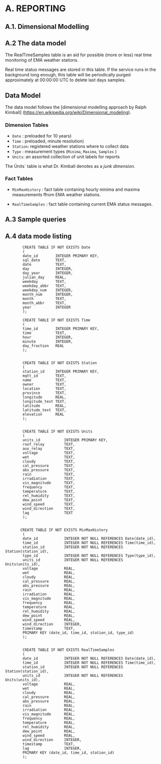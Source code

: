 # A. REPORTING

## A.1. Dimensional Modelling


## A.2 The data model


The RealTimeSamples table is an aid for possible (more or less) real time monitoring of EMA weather stations.

Real time status messages are stored in this table. If the service runs in the background long enough, this table will be periodically purged approximately at 00:00:00 UTC to delete last days samples. 

## Data Model

The data model follows the [dimensional modelling approach by Ralph Kimball]
(https://en.wikipedia.org/wiki/Dimensional_modeling).

### Dimension Tables

* `Date` : preloaded for 10 years)
* `Time` : preloaded, minute resolution)
* `Station`: registered weather stations where to collect data
* `Type` : measurement types (`Minima`, `Maxima`, `Samples` )
* `Units`: an assorted collection of unit labels for reports

The Ùnits` table is what Dr. Kimball denotes as a *junk dimension*.

### Fact Tables

* `MinMaxHistory` : fact table contaning hourly minima and maxima measurements ffrom EMA weather stations.

* `RealTimeSamples` : fact table containing current EMA status messages.


## A.3 Sample queries

## A.4 data mode listing


            CREATE TABLE IF NOT EXISTS Date
            (
            date_id        INTEGER PRIMARY KEY, 
            sql_date       TEXT, 
            date           TEXT,
            day            INTEGER,
            day_year       INTEGER,
            julian_day     REAL,
            weekday        TEXT,
            weekday_abbr   TEXT,
            weekday_num    INTEGER,
            month_num      INTEGER,
            month          TEXT,
            month_abbr     TEXT,
            year           INTEGER
            );
            
            CREATE TABLE IF NOT EXISTS Time
            (
            time_id        INTEGER PRIMARY KEY, 
            time           TEXT,
            hour           INTEGER,
            minute         INTEGER,
            day_fraction   REAL
            );
            
            
            CREATE TABLE IF NOT EXISTS Station
            (
            station_id     INTEGER PRIMARY KEY, 
            mqtt_id        TEXT,
            name           TEXT,
            owner          TEXT,
            location       TEXT,
            province       TEXT,
            longitude      REAL,
            longitude_text TEXT,
            latitude       REAL,
            latitude_text  TEXT,
            elevation      REAL
            );


            CREATE TABLE IF NOT EXISTS Units
            (
            units_id           INTEGER PRIMARY KEY, 
            roof_relay         TEXT,
            aux_relay          TEXT,
            voltage            TEXT,
            wet                TEXT,
            cloudy             TEXT,
            cal_pressure       TEXT,
            abs_pressure       TEXT,
            rain               TEXT,
            irradiation        TEXT,
            vis_magnitude      TEXT,
            frequency          TEXT,
            temperature        TEXT,
            rel_humidity       TEXT,
            dew_point          TEXT,
            wind_speed         TEXT,
            wind_direction     TEXT,
            lag                TEXT
            );

  
           CREATE TABLE IF NOT EXISTS MinMaxHistory
            (
            date_id            INTEGER NOT NULL REFERENCES Date(date_id), 
            time_id            INTEGER NOT NULL REFERENCES Time(time_id), 
            station_id         INTEGER NOT NULL REFERENCES Station(station_id),
            type_id            INTEGER NOT NULL REFERENCES Type(type_id),
            units_id           INTEGER NOT NULL REFERENCES Units(units_id),
            voltage            REAL,
            wet                REAL,
            cloudy             REAL,
            cal_pressure       REAL,
            abs_pressure       REAL,
            rain               REAL,
            irradiation        REAL,
            vis_magnitude      REAL,
            frequency          REAL,
            temperature        REAL,
            rel_humidity       REAL,
            dew_point          REAL,
            wind_speed         REAL,
            wind_direction     INTEGER,
            timestamp          TEXT,
            PRIMARY KEY (date_id, time_id, station_id, type_id)
            );


            CREATE TABLE IF NOT EXISTS RealTimeSamples
            (
            date_id            INTEGER NOT NULL REFERENCES Date(date_id), 
            time_id            INTEGER NOT NULL REFERENCES Time(time_id), 
            station_id         INTEGER NOT NULL REFERENCES Station(station_id),
            units_id           INTEGER NOT NULL REFERENCES Units(units_id),
            voltage            REAL,
            wet                REAL,
            cloudy             REAL,
            cal_pressure       REAL,
            abs_pressure       REAL,
            rain               REAL,
            irradiation        REAL,
            vis_magnitude      REAL,
            frequency          REAL,
            temperature        REAL,
            rel_humidity       REAL,
            dew_point          REAL,
            wind_speed         REAL,
            wind_direction     INTEGER,
            timestamp          TEXT,
            lag                INTEGER,
            PRIMARY KEY (date_id, time_id, station_id)
            );
  
  
 